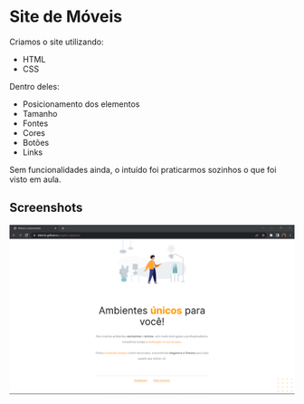 
# Site de Móveis

Criamos o site utilizando:

- HTML
- CSS

Dentro deles:

- Posicionamento dos elementos
- Tamanho
- Fontes
- Cores
- Botões
- Links

Sem funcionalidades ainda, o intuído foi praticarmos sozinhos o que foi visto em aula.

## Screenshots

![App Screenshot](./images/screenshot.png)


